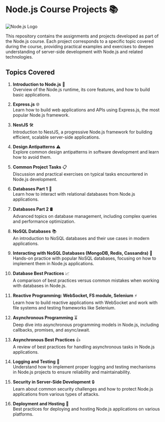 # Node.js Course Projects 📚

![Node.js Logo](https://nodejs.org/static/images/logo.svg)

This repository contains the assignments and projects developed as part of the Node.js course. Each project corresponds to a specific topic covered during the course, providing practical examples and exercises to deepen understanding of server-side development with Node.js and related technologies.

## Topics Covered

1. **Introduction to Node.js** 🚀  
   Overview of the Node.js runtime, its core features, and how to build basic applications.

2. **Express.js** 🌐  
   Learn how to build web applications and APIs using Express.js, the most popular Node.js framework.

3. **NestJS** 🛠️  
   Introduction to NestJS, a progressive Node.js framework for building efficient, scalable server-side applications.

4. **Design Antipatterns** ⚠️  
   Explore common design antipatterns in software development and learn how to avoid them.

5. **Common Project Tasks** 📋  
   Discussion and practical exercises on typical tasks encountered in Node.js development.

6. **Databases Part 1** 💾  
   Learn how to interact with relational databases from Node.js applications.

7. **Databases Part 2** 🛢️  
   Advanced topics on database management, including complex queries and performance optimization.

8. **NoSQL Databases** 📚  
   An introduction to NoSQL databases and their use cases in modern applications.

9. **Interacting with NoSQL Databases (MongoDB, Redis, Cassandra)** 🔄  
   Hands-on practice with popular NoSQL databases, focusing on how to implement them in Node.js applications.

10. **Database Best Practices** 📈  
    A comparison of best practices versus common mistakes when working with databases in Node.js.

11. **Reactive Programming: WebSocket, FS module, Selenium** ⚡  
    Learn how to build reactive applications with WebSocket and work with file systems and testing frameworks like Selenium.

12. **Asynchronous Programming** ⏳  
    Deep dive into asynchronous programming models in Node.js, including callbacks, promises, and async/await.

13. **Asynchronous Best Practices** 👍  
    A review of best practices for handling asynchronous tasks in Node.js applications.

14. **Logging and Testing** 📝  
    Understand how to implement proper logging and testing mechanisms in Node.js projects to ensure reliability and maintainability.

15. **Security in Server-Side Development** 🔒  
    Learn about common security challenges and how to protect Node.js applications from various types of attacks.

16. **Deployment and Hosting** 🚀  
    Best practices for deploying and hosting Node.js applications on various platforms.
